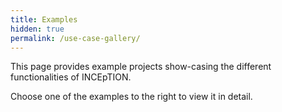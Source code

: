 ```yaml
---
title: Examples
hidden: true
permalink: /use-case-gallery/
---
```


This page provides example projects show-casing the different functionalities of INCEpTION.

Choose one of the examples to the right to view it in detail.
